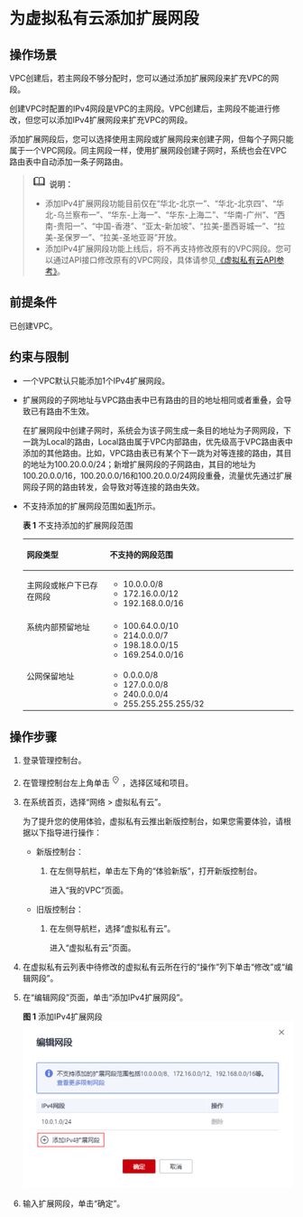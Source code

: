 # 为虚拟私有云添加扩展网段<a name="vpc_vpc_0007"></a>

## 操作场景<a name="zh-cn_topic_0286956167_section15874124165815"></a>

VPC创建后，若主网段不够分配时，您可以通过添加扩展网段来扩充VPC的网段。

创建VPC时配置的IPv4网段是VPC的主网段。VPC创建后，主网段不能进行修改，但您可以添加IPv4扩展网段来扩充VPC的网段。

添加扩展网段后，您可以选择使用主网段或扩展网段来创建子网，但每个子网只能属于一个VPC网段。同主网段一样，使用扩展网段创建子网时，系统也会在VPC路由表中自动添加一条子网路由。

>![](public_sys-resources/icon-note.gif) **说明：** 
>-   添加IPv4扩展网段功能目前仅在“华北-北京一”、“华北-北京四”、“华北-乌兰察布一”、“华东-上海一”、“华东-上海二”、“华南-广州”、“西南-贵阳一”、“中国-香港”、“亚太-新加坡”、“拉美-墨西哥城一”、“拉美-圣保罗一”、“拉美-圣地亚哥”开放。
>-   添加IPv4扩展网段功能上线后，将不再支持修改原有的VPC网段。您可以通过API接口修改原有的VPC网段，具体请参见[《虚拟私有云API参考》](https://support.huaweicloud.com/api-vpc/vpc_api01_0004.html)。

## 前提条件<a name="zh-cn_topic_0286956167_section1459232459"></a>

已创建VPC。

## 约束与限制<a name="zh-cn_topic_0286956167_section5667204411244"></a>

-   一个VPC默认只能添加1个IPv4扩展网段。
-   扩展网段的子网地址与VPC路由表中已有路由的目的地址相同或者重叠，会导致已有路由不生效。

    在扩展网段中创建子网时，系统会为该子网生成一条目的地址为子网网段，下一跳为Local的路由，Local路由属于VPC内部路由，优先级高于VPC路由表中添加的其他路由。比如，VPC路由表已有某个下一跳为对等连接的路由，其目的地址为100.20.0.0/24；新增扩展网段的子网路由，其目的地址为100.20.0.0/16，100.20.0.0/16和100.20.0.0/24网段重叠，流量优先通过扩展网段子网的路由转发，会导致对等连接的路由失效。

-   不支持添加的扩展网段范围如[表1](#table1060431941314)所示。

    **表 1**  不支持添加的扩展网段范围

    <a name="table1060431941314"></a>
    <table><thead align="left"><tr id="row1960461912134"><th class="cellrowborder" valign="top" width="30.659999999999997%" id="mcps1.2.3.1.1"><p id="p460451981314"><a name="p460451981314"></a><a name="p460451981314"></a>网段类型</p>
    </th>
    <th class="cellrowborder" valign="top" width="69.34%" id="mcps1.2.3.1.2"><p id="p17604131916132"><a name="p17604131916132"></a><a name="p17604131916132"></a>不支持的网段范围</p>
    </th>
    </tr>
    </thead>
    <tbody><tr id="row13400195055019"><td class="cellrowborder" valign="top" width="30.659999999999997%" headers="mcps1.2.3.1.1 "><p id="p1840095065014"><a name="p1840095065014"></a><a name="p1840095065014"></a>主网段或帐户下已存在网段</p>
    </td>
    <td class="cellrowborder" valign="top" width="69.34%" headers="mcps1.2.3.1.2 "><a name="ul339491375113"></a><a name="ul339491375113"></a><ul id="ul339491375113"><li>10.0.0.0/8</li><li>172.16.0.0/12</li><li>192.168.0.0/16</li></ul>
    </td>
    </tr>
    <tr id="row1760415199134"><td class="cellrowborder" valign="top" width="30.659999999999997%" headers="mcps1.2.3.1.1 "><p id="p14604819171318"><a name="p14604819171318"></a><a name="p14604819171318"></a>系统内部预留地址</p>
    </td>
    <td class="cellrowborder" valign="top" width="69.34%" headers="mcps1.2.3.1.2 "><a name="ul2862133944018"></a><a name="ul2862133944018"></a><ul id="ul2862133944018"><li>100.64.0.0/10</li><li>214.0.0.0/7</li><li>198.18.0.0/15</li><li>169.254.0.0/16</li></ul>
    </td>
    </tr>
    <tr id="row14345244391"><td class="cellrowborder" valign="top" width="30.659999999999997%" headers="mcps1.2.3.1.1 "><p id="p33442403913"><a name="p33442403913"></a><a name="p33442403913"></a>公网保留地址</p>
    </td>
    <td class="cellrowborder" valign="top" width="69.34%" headers="mcps1.2.3.1.2 "><a name="ul1322264184914"></a><a name="ul1322264184914"></a><ul id="ul1322264184914"><li>0.0.0.0/8</li><li>127.0.0.0/8</li><li>240.0.0.0/4</li><li>255.255.255.255/32</li></ul>
    </td>
    </tr>
    </tbody>
    </table>


## 操作步骤<a name="zh-cn_topic_0286956167_section2390192084013"></a>

1.  登录管理控制台。

1.  在管理控制台左上角单击![](figures/icon-region-0.png)，选择区域和项目。
2.  在系统首页，选择“网络 \> 虚拟私有云”。

    为了提升您的使用体验，虚拟私有云推出新版控制台，如果您需要体验，请根据以下指导进行操作：

    -   新版控制台：
        1.  在左侧导航栏，单击左下角的“体验新版”，打开新版控制台。

            进入“我的VPC”页面。

    -   旧版控制台：
        1.  在左侧导航栏，选择“虚拟私有云”。

            进入“虚拟私有云”页面。


3.  在虚拟私有云列表中待修改的虚拟私有云所在行的“操作”列下单击“修改”或“编辑网段”。
4.  在“编辑网段”页面，单击“添加IPv4扩展网段”。

    **图 1**  添加IPv4扩展网段<a name="zh-cn_topic_0286956167_fig696313313478"></a>  
    ![](figures/添加IPv4扩展网段.png "添加IPv4扩展网段")

5.  输入扩展网段，单击“确定”。

